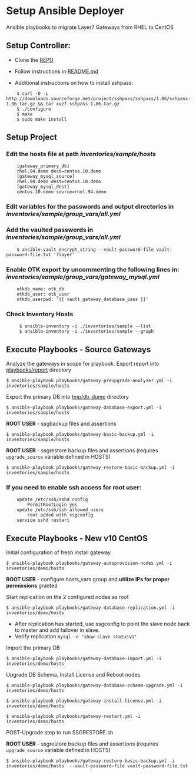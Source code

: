 # Setup Ansible Deployer
Ansible playbooks to migrate Layer7 Gateways from RHEL to CentOS

## Setup Controller:
* Clone the [REPO](https://github.com/CAAPIM/gateway-ansible-playbook)

* Follow instructions in [README.md](https://github.com/CAAPIM/gateway-ansible-playbook/#prerequisites)

* Additional instructions on how to install sshpass:
```
	$ curl -O -L http://downloads.sourceforge.net/project/sshpass/sshpass/1.06/sshpass-1.06.tar.gz && tar xvzf sshpass-1.06.tar.gz
	$ ./configure
	$ make
	$ sudo make install
```

## Setup Project
### Edit the hosts file at path *inventories/sample/hosts*
```
	[gateway_primary_db]
	rhel.94.demo dest=centos.10.demo
	[gateway_mysql_source]
	rhel.94.demo dest=centos.10.demo
	[gateway_mysql_dest]
	centos.10.demo source=rhel.94.demo
```

### Edit variables for the passwords and output directories in *inventories/sample/group_vars/all.yml*

### Add the vaulted passwords in *inventories/sample/group_vars/all.yml*
```
	$ ansible-vault encrypt_string --vault-password-file vault-password-file.txt '7layer' 
```

### Enable OTK export by uncommenting the following lines in: *inventories/sample/group_vars/gateway_mysql.yml*
```
	otkdb_name: otk_db
	otkdb_user: otk_user
	otkdb_userpwd: '{{ vault_gateway_database_pass }}'
```

###  Check Inventory Hosts
```
	 $ ansible-inventory -i ./inventories/sample --list
	 $ ansible-inventory -i ./inventories/sample --graph
```

## Execute Playbooks - Source Gateways

Analyze the gateways in scope for playbook.  Export report into [playbooks/report]() directory
```
$ ansible-playbook playbooks/gateway-preupgrade-analyzer.yml -i inventories/sample/hosts
```

Export the primary DB into [tmp/db_dump]() directory
```
$ ansible-playbook playbooks/gateway-database-export.yml -i inventories/sample/hosts
```

**ROOT USER** - ssgbackup files and assertions 
```
$ ansible-playbook playbooks/gateway-basic-backup.yml -i inventories/sample/hosts
```

**ROOT USER** - ssgrestore backup files and assertions (requires `upgrade_source` variable defined in HOSTS)
```
$ ansible-playbook playbooks/gateway-restore-basic-backup.yml -i inventories/sample/hosts
```

### If you need to enable ssh access for root user:
```
	update /etc/ssh/sshd_config
		PermitRootLogin yes
	update /etc/ssh/ssh_allowed_users
		root added with ssgconfig
	service sshd restart
```

## Execute Playbooks - New v10 CentOS

Initial configuration of fresh install gateway
```
$ ansible-playbook playbooks/gateway-autoprovision-nodes.yml -i inventories/demo/hosts
```


**ROOT USER** - configure hosts_vars group and **utilize IPs for proper permissions** granted

Start replication on the 2 configured nodes as root
```
$ ansible-playbook playbooks/gateway-database-replication.yml -i inventories/demo/hosts
```
* After replication has started, use ssgconfig to point the slave node back to master and add failover in slave.
* Verify replication ` mysql -e "show slave status\G" `

Import the primary DB
```
$ ansible-playbook playbooks/gateway-database-import.yml -i inventories/demo/hosts
```

Upgrade DB Schema, Install License and Reboot nodes
```
$ ansible-playbook playbooks/gateway-database-schema-upgrade.yml -i inventories/demo/hosts

$ ansible-playbook playbooks/gateway-install-license.yml -i inventories/demo/hosts

$ ansible-playbook playbooks/gateway-restart.yml -i inventories/demo/hosts
```

POST-Upgrade step to run SSGRESTORE.sh


**ROOT USER** - ssgrestore backup files and assertions (requires `upgrade_source` variable defined in HOSTS)
```
$ ansible-playbook playbooks/gateway-restore-basic-backup.yml -i inventories/demo/hosts  --vault-password-file vault-password-file.txt
```


